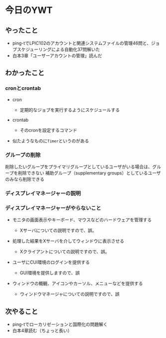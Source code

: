 # 今日のYWT

## やったこと

- ping-tでLPIC102のアカウントと関連システムファイルの管理46問と、ジョブスケジューリングによる自動化37問解いた
- 白本3章「ユーザーアカウントの管理」読んだ

## わかったこと

### cronとcrontab

- cron
  - 定期的なジョブを実行するようにスケジュールする

- crontab
  - そのcronを設定するコマンド

- 似たようなものに`Timer`というのがある

### グループの削除

削除したいグループをプライマリグループとしているユーザがいる場合は、グループを削除できない
補助グループ（supplementary groups）としているユーザのみなら削除できる

### ディスプレイマネージャーの説明

### ディスプレイマネージャーがやらないこと

- モニタの画面表示やキーボード、マウスなどのハードウェアを管理する
  - Xサーバについての説明ですので、誤。

- 処理した結果をXサーバを介してウィンドウに表示させる
  - Xクライアントについての説明ですので、誤。

- ユーザにCUI環境のログインを提供する
  - GUI環境を提供しますので、誤

- ウィンドウの概観、アイコンやカーソル、メニューなどを提供する
  - ウィンドウマネージャについての説明ですので、誤

## 次やること

- ping-tでローカリゼーションと国際化の問題解く
- 白本4章読む（ちょっと長い）
